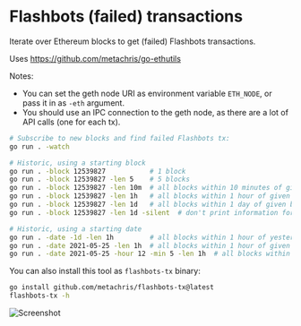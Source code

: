 # Flashbots (failed) transactions

Iterate over Ethereum blocks to get (failed) Flashbots transactions.

Uses https://github.com/metachris/go-ethutils

Notes: 

* You can set the geth node URI as environment variable `ETH_NODE`, or pass it in as `-eth` argument.
* You should use an IPC connection to the geth node, as there are a lot of API calls (one for each tx).

```bash
# Subscribe to new blocks and find failed Flashbots tx:
go run . -watch

# Historic, using a starting block
go run . -block 12539827           # 1 block
go run . -block 12539827 -len 5    # 5 blocks
go run . -block 12539827 -len 10m  # all blocks within 10 minutes of given block
go run . -block 12539827 -len 1h   # all blocks within 1 hour of given block
go run . -block 12539827 -len 1d   # all blocks within 1 day of given block
go run . -block 12539827 -len 1d -silent  # don't print information for every block

# Historic, using a starting date
go run . -date -1d -len 1h         # all blocks within 1 hour of yesterday 00:00:00 (UTC)
go run . -date 2021-05-25 -len 1h  # all blocks within 1 hour of given date 00:00:00 (UTC)
go run . -date 2021-05-25 -hour 12 -min 5 -len 1h  # all blocks within 1 hour of given date 12:05:00 (UTC)
```

You can also install this tool as `flashbots-tx` binary:

```bash
go install github.com/metachris/flashbots-tx@latest
flashbots-tx -h
```


![Screenshot](https://user-images.githubusercontent.com/116939/120549797-532fa500-c3f4-11eb-84fc-1e02d1db4cd6.png)

